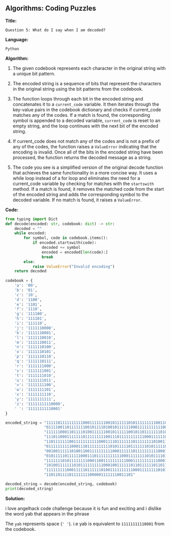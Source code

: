 ## Algorithms: Coding Puzzles
**Title:**      

    Question 5: What do I say when I am decoded?

**Language:**   
                
    Python

**Algorithm:**  
                        
1. The given codebook represents each character in the original string with a unique bit pattern.
2. The encoded string is a sequence of bits that represent the characters in the original string using the bit patterns from the codebook.

3. The function loops through each bit in the encoded string and concatenates it to a `current_code` variable. It then iterates through the key-value pairs in the codebook dictionary and checks if current_code matches any of the codes. If a match is found, the corresponding symbol is appended to a decoded variable, `current_code` is reset to an empty string, and the loop continues with the next bit of the encoded string.

4. If current_code does not match any of the codes and is not a prefix of any of the codes, the function raises a `ValueError` indicating that the encoding is invalid. Once all of the bits in the encoded string have been processed, the function returns the decoded message as a string.

5. The code you see is a simplified version of the original decode function that achieves the same functionality in a more concise way. It uses a while loop instead of a for loop and eliminates the need for a current_code variable by checking for matches with the `startswith` method. If a match is found, it removes the matched code from the start of the encoded string and adds the corresponding symbol to the decoded variable. If no match is found, it raises a `ValueError`.
            

**Code:**     
```python
from typing import Dict
def decode(encoded: str, codebook: dict) -> str:
    decoded = ""
    while encoded:
        for symbol, code in codebook.items():
            if encoded.startswith(code):
                decoded += symbol
                encoded = encoded[len(code):]
                break
        else:
            raise ValueError("Invalid encoding")
    return decoded
  
codebook = {
    'a': '00',
    'b': '01',
    'c': '10',
    'd': '1100',
    'e': '1101',
    'f': '1110',
    'g': '111100',
    'h': '111101',
    'i': '111110',
    'j': '1111110000',
    'k': '1111110001',
    'l': '1111110010',
    'm': '1111110011',
    'n': '1111110100',
    'o': '1111110101',
    'p': '1111110110',
    'q': '1111110111',
    'r': '1111111000',
    's': '1111111001',
    't': '1111111010',
    'u': '1111111011',
    'v': '1111111100',
    'w': '1111111101',
    'x': '1111111110',
    'y': '1111111111',
    'z': '11111111110000',
    ' ': '11111111110001'
}

encoded_string = "1111101111111111000111111100101111110101111111110011011111111111000100111111010" \
                 "0111100110111111100101111010010111111000111111111110001101111110101110011011111" \
                 "1111110001101111010011111100101111110010110111111101001111001101111111111100010" \
                 "11101100011111110111111111001110111111111110001111110111111101011111111110001111" \
                 "11011111110011111111111000111101111111011111111010011111111110001001111110100110" \
                 "01111111111000111011111111110101111101111111010111110111111010011110011111111110" \
                 "00100111111010011001111111111000111111011111111110001110011111011111110011111110" \
                 "01011111011111100011101111111111100011111111010111101110111111111110001111111110" \
                 "11111110101111111100011001111111111000111111111110001111111111100011111111010111" \
                 "1010011111110101111111111000100111111011011111101101101001111111000111111100111" \
                 "11111111100011111011111101001111111111000111111110101111011101111111111100011111" \
                 "11011011110111111110000011111110011101"

decoded_string = decode(encoded_string, codebook)
print(decoded_string)
 ```
 
 **Solution:** 
 
i love angelhack code challenge because it is fun and exciting and i dislike the word yab that appears in the phrase 

The `yab` represents space (`' '`). i.e yab is equivalent to `11111111110001` from the codebook.
